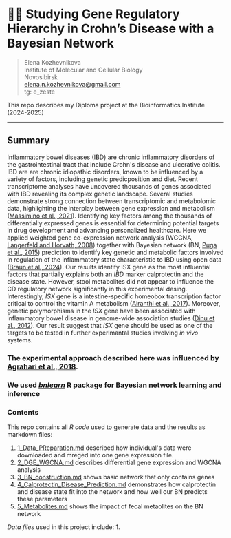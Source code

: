 # :scientist: Studying Gene Regulatory Hierarchy in Crohn’s Disease with a Bayesian Network
> Elena Kozhevnikova  
> Institute of Molecular and Cellular Biology  
> Novosibirsk  
> elena.n.kozhevnikova@gmail.com  
> tg: e_zeste  

This repo describes my Diploma project at the Bioinformatics Institute (2024-2025)
______________________________________________________________________________________________
## Summary
Inflammatory bowel diseases (IBD) are chronic inflammatory disorders of the gastrointestinal tract that include Crohn's disease and ulcerative colitis. IBD are are chronic idiopathic disorders, known to be influenced by a variety of factors, including genetic predicposition and diet. Recent transcriptome analyses have uncovered thousands of genes associated with IBD revealing its complex genetic landscape. Several studies demonstrate strong connection between transcriptomic and metabolomic data, highlighting the interplay between gene expression and metabolism ([Massimino et al., 2021](https://www.nature.com/articles/s43588-021-00114-y)). Identifying key factors among the thousands of differentially expressed genes is essential for determining potential targets in drug development and advancing personalized healthcare. Here we applied weighted gene co-expression network analysis (WGCNA, [Langerfeld and Horvath, 2008](https://bmcbioinformatics.biomedcentral.com/articles/10.1186/1471-2105-9-559)) together with Bayesian network (BN, [Puga et al., 2015](https://www.nature.com/articles/nmeth.3550)) prediction to identify key genetic and metabolic factors involved in regulation of the inflammatory state characteristic to IBD using open data ([Braun et al., 2024](https://www.nature.com/articles/s41467-024-48106-6)). Our results identify ISX gene as the most influential factors that partially explains both an *IBD* marker calprotectin and the disease state. However, stool metabolites did not appear to influence the CD regulatory network significantly in this experimental desing. Interestingly, *ISX* gene is a intestine-specific homeobox transcription factor critical to control the vitamin A metabolism ([Airanthi et al., 2017](https://www.pnas.org/doi/full/10.1073/pnas.1714963114)). Moreover, genetic polymorphisms in the *ISX* gene have been associated with inflammatory bowel disease in genome-wide association studies ([Dinu et al., 2012](https://journals.plos.org/plosone/article?id=10.1371/journal.pone.0043035)). Our result suggest that *ISX* gene should be used as one of the targets to be tested in further experimantal studies involving *in vivo* systems. 

### The experimental approach described here was influenced by [Agrahari et al., 2018](https://www.nature.com/articles/s41598-018-24758-5#Sec14). 
### We used [*bnlearn*](https://www.bnlearn.com/) R package for Bayesian network learning and inference

### Contents
This repo contains all *R code* used to generate data and the results as markdown files:
1. [1_Data_PReparation.md](https://github.com/Elena-Kozhevnikova/Diploma_BI_25_Bayes/blob/main/code/1_Data_Preparation.md) described how individual's data were downloaded and mreged into one gene expression file.
2. [2_DGE_WGCNA.md](https://github.com/Elena-Kozhevnikova/Diploma_BI_25_Bayes/blob/main/code/2_DGE_WGCNA.md) describes differential gene expression and WGCNA analysis
3. [3_BN_construction.md](https://github.com/Elena-Kozhevnikova/Diploma_BI_25_Bayes/blob/main/code/3_BN_construction.md) shows basic network that only contains genes
4. [4_Calprotectin_Disease_Prediction.md](https://github.com/Elena-Kozhevnikova/Diploma_BI_25_Bayes/blob/main/code/4_Calprotectin_Disease_Prediction.md) demonstrates how calprotectin and disease state fit into the network and how well our BN predicts these parameters
5. [5_Metabolites.md](https://github.com/Elena-Kozhevnikova/Diploma_BI_25_Bayes/blob/main/code/5_Metabolites.md) shows the impact of fecal metaolites on the BN network

*Data files* used in this project include:
1.
